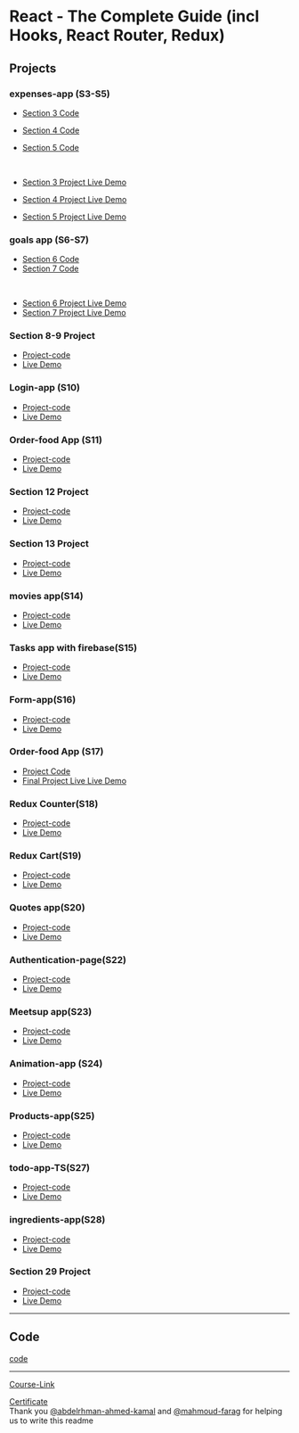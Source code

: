 # React - The Complete Guide (incl Hooks, React Router, Redux)

## Projects

### expenses-app (S3-S5)

- [Section 3 Code](./Projects/Expenses-app/S03-project)
- [Section 4 Code](./Projects/Expenses-app/S04-project/)
- [Section 5 Code](./Projects/Expenses-app/S05-project/)

  <br/>

- [Section 3 Project Live Demo](https://expenses-app-s3-mostafa.netlify.app/)
- [Section 4 Project Live Demo](https://expenses-app-s4-mostafa.netlify.app/)
- [Section 5 Project Live Demo](https://expenses-app-s5-mostafa.netlify.app/)

### goals app (S6-S7)

- [Section 6 Code](./Projects/goals-app/S06-project/)
- [Section 7 Code](./Projects/goals-app/S07-project/)

<br/>

- [Section 6 Project Live Demo](https://goals-app-s6-mostafa.netlify.app/)
- [Section 7 Project Live Demo](https://goal-app-s7-mostafa.netlify.app/)

### Section 8-9 Project

- [Project-code](./Projects/section-8-9-project)
- [Live Demo](https://project-s8-9-mostafa.netlify.app/)

### Login-app (S10)

- [Project-code](./Projects/Login-app-s10/)
- [Live Demo](https://login-app-s10-mostafa.netlify.app/)

### Order-food App (S11)

- [Project-code](./Projects/order-food-app/S11-project/)
- [Live Demo](https://food-app-s11-mostafa.netlify.app/)

### Section 12 Project

- [Project-code](./Projects/S12-project)
- [Live Demo](https://project-s12-mostafa.netlify.app/)

### Section 13 Project

- [Project-code](./Projects/S13-project)
- [Live Demo](https://project-s13-mostafa.netlify.app/)

### movies app(S14)

- [Project-code](./Projects/movies-app)
- [Live Demo](https://movies-app-mostafa.netlify.app/)

### Tasks app with firebase(S15)

- [Project-code](./Projects/task-app-firbase/)
- [Live Demo](https://tasks-app-mostafa.netlify.app/)

### Form-app(S16)

- [Project-code](./Projects/form-app)
- [Live Demo](https://form-app-mostafa.netlify.app/)

### Order-food App (S17)

- [Project Code](./Projects/order-food-app/S17-project/)
- [Final Project Live Live Demo](https://order-food-app-mostafa.netlify.app/)

### Redux Counter(S18)

- [Project-code](./Projects/redux-counter)
- [Live Demo](https://redux-counter-mostafa.netlify.app/)

### Redux Cart(S19)

- [Project-code](./Projects/redux-cart)
- [Live Demo](https://redux-cart-mostafa.netlify.app/)

### Quotes app(S20)

- [Project-code](./Projects/quotes-app)
- [Live Demo](https://quotes-app-mostafa.netlify.app/)

### Authentication-page(S22)

- [Project-code](./Projects/Authentication-page)
- [Live Demo](https://authentication-page-mostafa.netlify.app/)

### Meetsup app(S23)

- [Project-code](./Projects/meetsup-app)
- [Live Demo](https://next-react-js.vercel.app/)

### Animation-app (S24)

- [Project-code](./Projects/animation-app)
- [Live Demo](https://animation-app-mostafa.netlify.app/)

### Products-app(S25)

- [Project-code](./Projects/Products-app)
- [Live Demo](https://products-app-mostafa.netlify.app/)

### todo-app-TS(S27)

- [Project-code](./Projects/todo-app-TS)
- [Live Demo](https://todo-app-ts-mostafa.netlify.app/)

### ingredients-app(S28)

- [Project-code](./Projects/ingredients-app/)
- [Live Demo]()

### Section 29 Project

- [Project-code](./Projects/Section-29/)
- [Live Demo]()

---

## Code

[code](Code)

---

[Course-Link](https://www.udemy.com/course/react-the-complete-guide-incl-redux/)<br>

[Certificate](https://www.udemy.com/certificate/UC-ad659489-4913-4b11-a196-0ed4a60f6253/)
<br>
Thank you [@abdelrhman-ahmed-kamal](https://github.com/Abdelrhman-ahmed-kamal) and [@mahmoud-farag](https://github.com/mahmoud-farag) for helping us to write this readme
